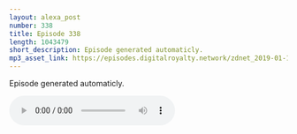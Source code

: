 ```yaml
---
layout: alexa_post
number: 338
title: Episode 338
length: 1043479
short_description: Episode generated automaticly.
mp3_asset_link: https://episodes.digitalroyalty.network/zdnet_2019-01-18_01-00-09.mp3
---
```


Episode generated automaticly.

<audio controls>
    <source src="{{ page.mp3_asset_link }}" type="audio/mpeg">
</audio>